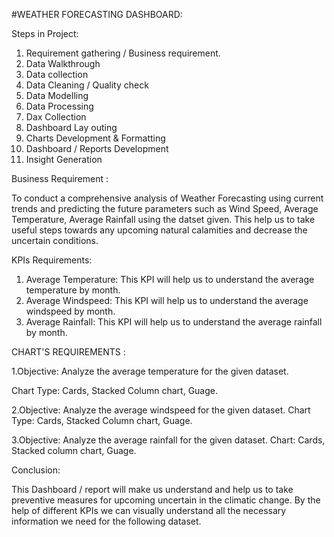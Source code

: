 #WEATHER FORECASTING DASHBOARD:

Steps in Project: 

1. Requirement gathering / Business requirement.
2. Data Walkthrough
3. Data collection
4. Data Cleaning / Quality check 
5. Data Modelling 
6. Data Processing
7. Dax Collection
8. Dashboard Lay outing
9. Charts Development & Formatting
10. Dashboard / Reports Development
11. Insight Generation


Business Requirement :

To conduct a comprehensive analysis of Weather Forecasting using current trends and predicting the future parameters such as Wind Speed, Average Temperature, Average Rainfall using the datset given.
This help us to take useful steps towards any upcoming natural calamities and decrease the uncertain conditions.


KPIs Requirements:
1. Average Temperature: This KPI will help us to understand the average temperature by month.
2. Average Windspeed: This KPI will help us to understand the average windspeed by month.
3. Average Rainfall: This KPI will help us to understand the average rainfall by month.

CHART'S REQUIREMENTS :

1.Objective: Analyze the average temperature for the given dataset.

  Chart Type: Cards, Stacked Column chart, Guage.

2.Objective: Analyze the average windspeed for the given dataset.
  Chart Type: Cards, Stacked Column chart, Guage.

3.Objective: Analyze the average rainfall for the given dataset. 
  Chart: Cards, Stacked column chart, Guage.


Conclusion:

This Dashboard / report will make us understand and help us to take preventive measures for upcoming uncertain in the climatic change.
By the help of different KPIs we can visually understand all the necessary information we need for the following dataset.
